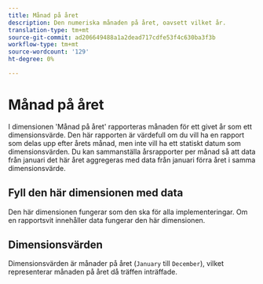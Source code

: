 ```yaml
---
title: Månad på året
description: Den numeriska månaden på året, oavsett vilket år.
translation-type: tm+mt
source-git-commit: ad206649488a1a2dead717cdfe53f4c630ba3f3b
workflow-type: tm+mt
source-wordcount: '129'
ht-degree: 0%

---
```



# Månad på året

I dimensionen &#39;Månad på året&#39; rapporteras månaden för ett givet år som ett dimensionsvärde. Den här rapporten är värdefull om du vill ha en rapport som delas upp efter årets månad, men inte vill ha ett statiskt datum som dimensionsvärden. Du kan sammanställa årsrapporter per månad så att data från januari det här året aggregeras med data från januari förra året i samma dimensionsvärde.

## Fyll den här dimensionen med data

Den här dimensionen fungerar som den ska för alla implementeringar. Om en rapportsvit innehåller data fungerar den här dimensionen.

## Dimensionsvärden

Dimensionsvärden är månader på året (`January` till `December`), vilket representerar månaden på året då träffen inträffade.
